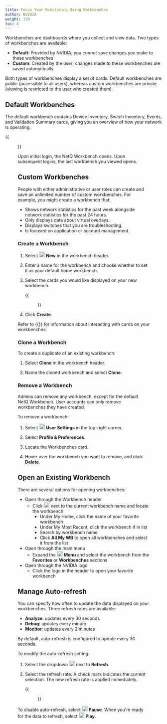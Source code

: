 ```yaml
---
title: Focus Your Monitoring Using Workbenches
author: NVIDIA
weight: 130
toc: 4
---
```

Workbenches are dashboards where you collect and view data. Two types of workbenches are available:

<!-- vale off -->
- **Default**: Provided by NVIDIA; you *cannot* save changes you make to these workbenches
- **Custom**: Created by the user; changes made to these workbenches are saved automatically
<!-- vale on -->

Both types of workbenches display a set of cards. Default workbenches are public (accessible to all users), whereas custom workbenches are private (viewing is restricted to the user who created them).
## Default Workbenches

The default workbench contains Device Inventory, Switch Inventory, Events, and Validation Summary cards, giving you an overview of how your network is operating.

{{<figure src="/images/netq/default-workbench.png" alt="default netq workbench" width="900">}}

Upon initial login, the NetQ Workbench opens. Upon subsequent logins, the last workbench you viewed opens.

## Custom Workbenches

People with either administrative or user roles can create and save an unlimited number of custom workbenches. For example, you might create a workbench that:

- Shows network statistics for the past week alongside network statistics for the past 24 hours.
- Only displays data about virtual overlays.
- Displays switches that you are troubleshooting.
- Is focused on application or account management.

### Create a Workbench

1. Select <img src="https://icons.cumulusnetworks.com/01-Interface-Essential/43-Remove-Add/add-circle.svg" alt="add icon" height="18" width="18"/> **New** in the workbench header.

2. Enter a name for the workbench and choose whether to set it as your default home workbench.

4. Select the cards you would like displayed on your new workbench.

      {{<figure src="/images/netq/create-a-workbench.png" alt="interface displaying the cards a user can select to add to their workbench" width="800">}}

5. Click **Create**.

Refer to {{<link url="Access-Data-with-Cards">}} for information about interacting with cards on your workbenches.

### Clone a Workbench

To create a duplicate of an existing workbench:

1. Select **Clone** in the workbench header.

2. Name the cloned workbench and select **Clone**.

### Remove a Workbench

Admins can remove any workbench, except for the default NetQ Workbench. User accounts can only remove workbenches they have created.

To remove a workbench:

1. Select <img src="https://icons.cumulusnetworks.com/17-Users/19-Natural-Close%20Up-Single%20User-Man/single-man-circle.svg" alt="profile icon" height="18" width="18"/> **User Settings** in the top-right corner.

2. Select **Profile & Preferences**.

3. Locate the Workbenches card.

4. Hover over the workbench you want to remove, and click **Delete**.

## Open an Existing Workbench

There are several options for opening workbenches:

- Open through the Workbench header
    - Click <img src="https://icons.cumulusnetworks.com/52-Arrows-Diagrams/01-Arrows/arrow-button-down-2.svg" width="18"/> next to the current workbench name and locate the workbench
        - Under My Home, click the name of your favorite workbench
        - Under My Most Recent, click the workbench if in list
        - Search by workbench name
        - Click **All My WB** to open all workbenches and select it from the list
- Open through the main menu
    - Expand the <img src="https://icons.cumulusnetworks.com/01-Interface-Essential/03-Menu/navigation-menu.svg" width="18"/> **Menu** and select the workbench from the **Favorites** or **Workbenches** sections
- Open through the NVIDIA logo
    - Click the logo in the header to open your favorite workbench

## Manage Auto-refresh

You can specify how often to update the data displayed on your workbenches. Three refresh rates are available:

- **Analyze**: updates every 30 seconds
- **Debug**: updates every minute
- **Monitor**: updates every 2 minutes

By default, auto-refresh is configured to update every 30 seconds.

To modify the auto-refresh setting:

1. Select the dropdown <img src="https://icons.cumulusnetworks.com/52-Arrows-Diagrams/01-Arrows/arrow-button-down-2.svg" width="18"/> next to **Refresh**.

2. Select the refresh rate. A check mark indicates the current selection. The new refresh rate is applied immediately. 

    {{<figure src="/images/netq/wb-refresh-rate-set-400.png" alt="refresh rate dropdown listng rate options of 30 seconds, 1 minute, and 2 minutes" width="150">}}

To disable auto-refresh, select <img src="https://icons.cumulusnetworks.com/01-Interface-Essential/42-Multimedia-Controls/button-pause.svg" alt="pause icon" width="18"/> **Pause**. When you're ready for the data to refresh, select <img src="https://icons.cumulusnetworks.com/01-Interface-Essential/42-Multimedia-Controls/button-play-1.svg" alt="play icon" width="18"/> **Play**.
